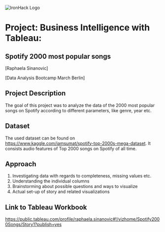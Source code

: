 
![IronHack Logo](https://s3-eu-west-1.amazonaws.com/ih-materials/uploads/upload_d5c5793015fec3be28a63c4fa3dd4d55.png)

# Project: Business Intelligence with Tableau: 
## Spotify 2000 most popular songs

[Raphaela Sinanovic]

[Data Analysis Bootcamp March Berlin]



## Project Description

The goal of this project was to analyze the data of the 2000 most popular songs on Spotify according to different parameters, like genre, year etc. 


## Dataset

The used dataset can be found on https://www.kaggle.com/iamsumat/spotify-top-2000s-mega-dataset.
It consists audio features of Top 2000 songs on Spotify of all time. 

## Approach

1) Investigating data with regards to completeness, missing values etc. 
2) Understanding the individual columns 
3) Brainstorming about possible questions and ways to visualize 
4) Actual set-up of story and related visualizations


## Link to Tableau Workbook

https://public.tableau.com/profile/raphaela.sinanovic#!/vizhome/Spotify2000Songs/Story1?publish=yes 